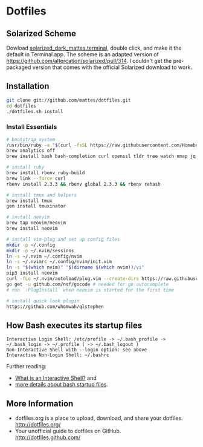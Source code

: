 Dotfiles
========

Solarized Scheme
----------------

Dowload [solarized_dark_mattes.terminal](/solarized_dark_mattes.terminal), double click, and make it the default in Terminal.app.
The scheme is an adapted version of https://github.com/altercation/solarized/pull/314.
I couldn't get the pre-packaged version that comes with the official Solarized download to work.


Installation
------------

```bash
git clone git://github.com/mattes/dotfiles.git
cd dotfiles
./dotfiles.sh install
```

### Install Essentials

```bash
# bootstrap system
/usr/bin/ruby -e "$(curl -fsSL https://raw.githubusercontent.com/Homebrew/install/master/install)"
brew analytics off
brew install bash bash-completion curl openssl tldr tree watch nmap jq go the_silver_searcher python3

# install ruby
brew install rbenv ruby-build
brew link --force curl
rbenv install 2.3.3 && rbenv global 2.3.3 && rbenv rehash

# install tmux and helpers
brew install tmux
gem install tmuxinator

# install neovim
brew tap neovim/neovim
brew install neovim

# install vim-plug and set up config files
mkdir -p ~/.config
mkdir -p ~/.nvim/sessions
ln -s ~/.nvim ~/.config/nvim
ln -s ~/.nvimrc ~/.config/nvim/init.vim
ln -s "$(which nvim)" "$(dirname $(which nvim))/vi"
pip3 install neovim
curl -fLo ~/.nvim/autoload/plug.vim --create-dirs https://raw.githubusercontent.com/junegunn/vim-plug/master/plug.vim
go get -u github.com/nsf/gocode # needed for go autocomplete
# run `:PlugInstall` when neovim is started for the first time

# install quick look plugin
https://github.com/whomwah/qlstephen
```


How Bash executes its startup files
-----------------------------------

```
Interactive Login Shell: /etc/profile -> ~/.bash_profile -> ~/.bash_login -> ~/.profile ( -> ~/.bash_logout )
Non-Interactive Shell with --login option: see above
Interactive Non-Login Shell: ~/.bashrc
```

Further reading: 

  * [What is an Interactive Shell?](http://www.gnu.org/software/bash/manual/bashref.html#What-is-an-Interactive-Shell_003f) and
  * [more details about bash startup files](http://www.gnu.org/software/bash/manual/bashref.html#Bash-Startup-Files).


More Information
----------------

 * dotfiles.org is a place to upload, download, and share your dotfiles.  
   http://dotfiles.org/
 * Your unofficial guide to dotfiles on GitHub.  
   http://dotfiles.github.com/
